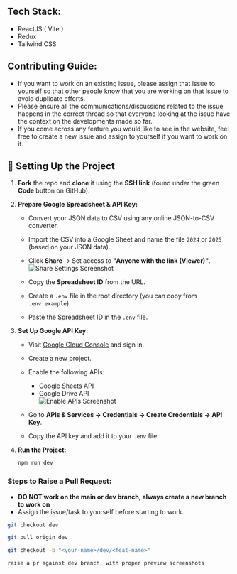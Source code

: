 ## Tech Stack:
- ReactJS ( Vite )
- Redux
- Tailwind CSS

## Contributing Guide:
- If you want to work on an existing issue, please assign that issue to yourself so that other people know that you are working on that issue to avoid duplicate efforts.
- Please ensure all the communications/discussions related to the issue happens in the correct thread so that everyone looking at the issue have the context on the developments made so far.
- If you come across any feature you would like to see in the website, feel free to create a new issue and assign to yourself if you want to work on it.

## 🚀 Setting Up the Project

1. **Fork** the repo and **clone** it using the **SSH link** (found under the green **Code** button on GitHub).

2. **Prepare Google Spreadsheet & API Key:**

   - Convert your JSON data to CSV using any online JSON-to-CSV converter.
   - Import the CSV into a Google Sheet and name the file `2024` or `2025` (based on your JSON data).
   - Click **Share** → Set access to **"Anyone with the link (Viewer)"**.  
     ![Share Settings Screenshot](assets/share-settings.png)

   - Copy the **Spreadsheet ID** from the URL.
   - Create a `.env` file in the root directory (you can copy from `.env.example`).
   - Paste the Spreadsheet ID in the `.env` file.

3. **Set Up Google API Key:**

   - Visit [Google Cloud Console](https://console.cloud.google.com) and sign in.
   - Create a new project.
   - Enable the following APIs:
     - Google Sheets API
     - Google Drive API  
       ![Enable APIs Screenshot](assets/enable-apis.png)

   - Go to **APIs & Services → Credentials → Create Credentials → API Key**.
   - Copy the API key and add it to your `.env` file.

4. **Run the Project:**

   ```bash
   npm run dev


### Steps to Raise a Pull Request:
- **DO NOT work on the main or dev branch, always create a new branch to work on**
- Assign the issue/task to yourself before starting to work.
```sh
git checkout dev
```

```sh
git pull origin dev
```

```sh
git checkout -b "<your-name>/dev/<feat-name>"
```

```sh
raise a pr against dev branch, with proper preview screenshots
```
